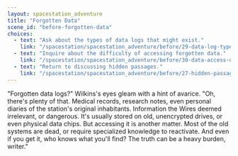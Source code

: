 ```yaml
---
layout: spacestation_adventure
title: "Forgotten Data"
scene_id: "before-forgotten-data"
choices:
  - text: "Ask about the types of data logs that might exist."
    link: "/spacestation/spacestation_adventure/before/29-data-log-types/"
  - text: "Inquire about the difficulty of accessing forgotten data."
    link: "/spacestation/spacestation_adventure/before/30-data-access-difficulty/"
  - text: "Return to discussing hidden passages."
    link: "/spacestation/spacestation_adventure/before/27-hidden-passages/"
---
```


"Forgotten data logs?" Wilkins's eyes gleam with a hint of avarice. "Oh, there's plenty of that. Medical records, research notes, even personal diaries of the station's original inhabitants. Information the Wires deemed irrelevant, or dangerous. It's usually stored on old, unencrypted drives, or even physical data chips. But accessing it is another matter. Most of the old systems are dead, or require specialized knowledge to reactivate. And even if you get it, who knows what you'll find? The truth can be a heavy burden, writer."
